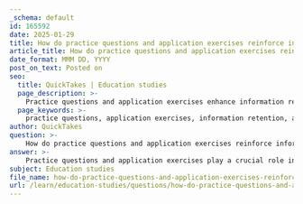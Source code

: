 ```yaml
---
_schema: default
id: 165592
date: 2025-01-29
title: How do practice questions and application exercises reinforce information retention?
article_title: How do practice questions and application exercises reinforce information retention?
date_format: MMM DD, YYYY
post_on_text: Posted on
seo:
  title: QuickTakes | Education studies
  page_description: >-
    Practice questions and application exercises enhance information retention through active engagement, immediate feedback, real-world application, repetition, critical thinking development, and reflective learning.
  page_keywords: >-
    practice questions, application exercises, information retention, active engagement, immediate feedback, application of knowledge, repetition, critical thinking, reflective learning, learning strategies
author: QuickTakes
question: >-
    How do practice questions and application exercises reinforce information retention?
answer: >-
    Practice questions and application exercises play a crucial role in reinforcing information retention through several mechanisms:\n\n1. **Active Engagement**: Engaging with practice questions requires active participation, which is a key component of active learning. When learners actively work through problems or answer questions, they are not merely passively absorbing information; instead, they are applying their knowledge, which enhances understanding and retention. This contrasts with passive learning methods, such as simply reading or listening, which are less effective.\n\n2. **Immediate Feedback**: Practice questions often provide immediate feedback, allowing learners to identify areas of misunderstanding or gaps in knowledge. This feedback loop is essential for reinforcing correct information and correcting misconceptions, which can lead to better retention of the material.\n\n3. **Application of Knowledge**: Application exercises help learners connect theoretical concepts to real-world scenarios. By applying what they have learned to solve practical problems, students can see the relevance of the material, which enhances motivation and retention. For example, in mathematics, solving application problems helps students understand how mathematical concepts are used in everyday life.\n\n4. **Reinforcement through Repetition**: Regularly practicing questions and exercises reinforces memory pathways. This is particularly effective when combined with spaced repetition techniques, where learners revisit material at increasing intervals. This method helps solidify knowledge in long-term memory, making it easier to recall later.\n\n5. **Critical Thinking Development**: Working through practice questions encourages critical thinking and problem-solving skills. Learners must analyze the questions, synthesize information, and apply their knowledge, which deepens their understanding and enhances retention.\n\n6. **Reflective Learning**: After completing practice questions, reflecting on the answers—whether correct or incorrect—can further enhance retention. This reflective process encourages learners to synthesize information and articulate their understanding, which is vital for long-term memory retention.\n\nIn summary, practice questions and application exercises are effective tools for reinforcing information retention because they promote active engagement, provide immediate feedback, facilitate the application of knowledge, reinforce learning through repetition, develop critical thinking skills, and encourage reflective learning. These strategies collectively enhance the learning experience and improve the likelihood of retaining information over time.
subject: Education studies
file_name: how-do-practice-questions-and-application-exercises-reinforce-information-retention.md
url: /learn/education-studies/questions/how-do-practice-questions-and-application-exercises-reinforce-information-retention
---
```


&nbsp;
